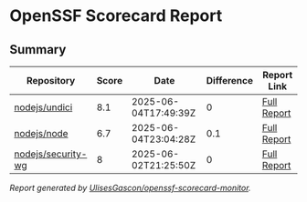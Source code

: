 # OpenSSF Scorecard Report

## Summary

| Repository | Score | Date | Difference | Report Link |
| -- | -- | -- | -- | -- |
| [nodejs/undici](https://github.com/nodejs/undici) | 8.1 | 2025-06-04T17:49:39Z | 0 | [Full Report](https://deps.dev/project/github/nodejs%2Fundici) |
| [nodejs/node](https://github.com/nodejs/node) | 6.7 | 2025-06-04T23:04:28Z | 0.1 | [Full Report](https://deps.dev/project/github/nodejs%2Fnode) |
| [nodejs/security-wg](https://github.com/nodejs/security-wg) | 8 | 2025-06-02T21:25:50Z | 0 | [Full Report](https://deps.dev/project/github/nodejs%2Fsecurity-wg) |

_Report generated by [UlisesGascon/openssf-scorecard-monitor](https://github.com/UlisesGascon/openssf-scorecard-monitor)._